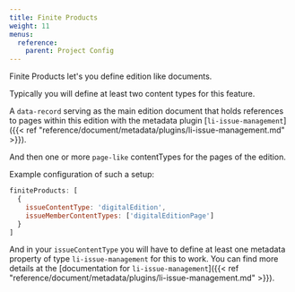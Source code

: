 ```yaml
---
title: Finite Products
weight: 11
menus:
  reference:
    parent: Project Config
---
```


Finite Products let's you define edition like documents.

Typically you will define at least two content types for this feature.

A `data-record` serving as the main edition document that holds references to pages within this edition with the metadata plugin [`li-issue-management`]({{< ref "reference/document/metadata/plugins/li-issue-management.md" >}}).

And then one or more `page-like` contentTypes for the pages of the edition.

Example configuration of such a setup:

```js
finiteProducts: [
  {
    issueContentType: 'digitalEdition',
    issueMemberContentTypes: ['digitalEditionPage']
  }
]
```

And in your `issueContentType` you will have to define at least one metadata property of type `li-issue-management` for this to work. You can find more details at the [documentation for `li-issue-management`]({{< ref "reference/document/metadata/plugins/li-issue-management.md" >}}).
